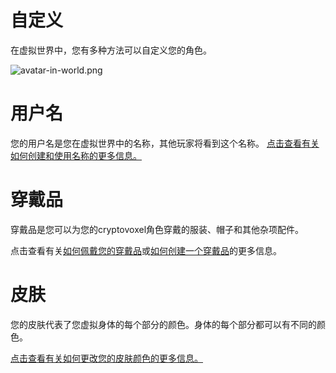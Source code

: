 # 自定义

在虚拟世界中，您有多种方法可以自定义您的角色。

![avatar-in-world.png](https://wiki.cryptovoxels.com/avatar-in-world.png)

# 用户名
您的用户名是您在虚拟世界中的名称，其他玩家将看到这个名称。
[点击查看有关如何创建和使用名称的更多信息。](https://wiki.cryptovoxels.com/Player_customization/Username)

# 穿戴品
穿戴品是您可以为您的cryptovoxel角色穿戴的服装、帽子和其他杂项配件。

点击查看有关[如何佩戴您的穿戴品](https://wiki.cryptovoxels.com/Player_customization/Costume_tab)或[如何创建一个穿戴品](https://wiki.cryptovoxels.com/Player_customization/Create_a_wearable)的更多信息。

# 皮肤
您的皮肤代表了您虚拟身体的每个部分的颜色。身体的每个部分都可以有不同的颜色。

[点击查看有关如何更改您的皮肤颜色的更多信息。](https://wiki.cryptovoxels.com/Player_customization/Avatar_skin)
